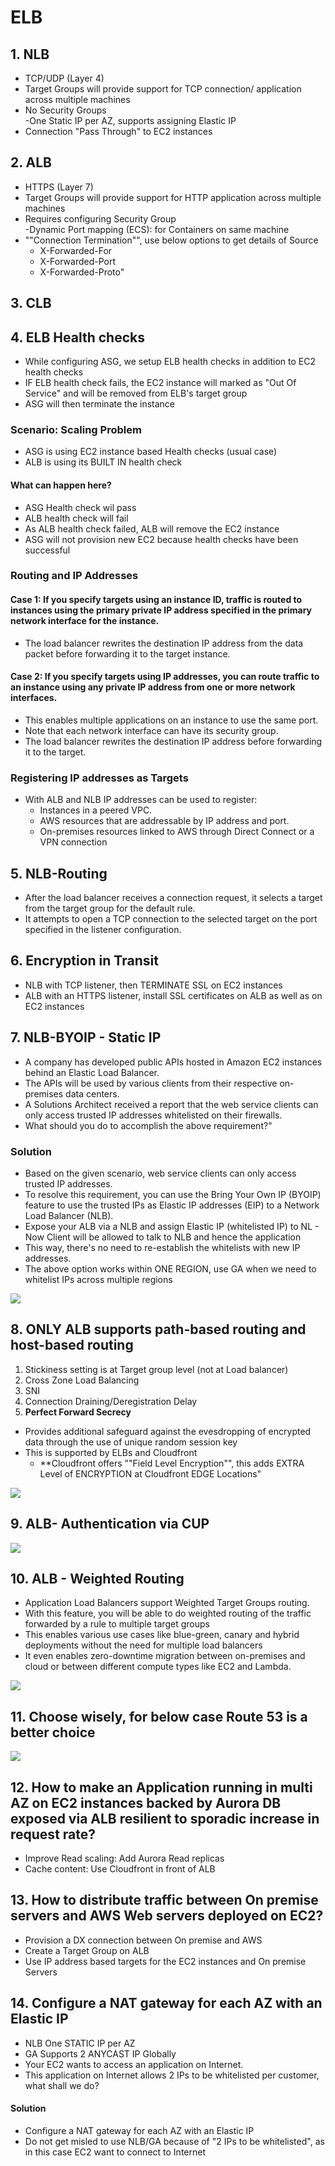 # ELB
## 1. NLB				
- TCP/UDP (Layer 4)				
- Target Groups will provide support for TCP connection/ application across multiple machines				
- No Security Groups				
-One Static IP per AZ, supports assigning Elastic IP				
- Connection "Pass Through" to EC2 instances				
## 2. ALB				
- HTTPS (Layer 7)				
- Target Groups will provide support for HTTP application across multiple machines				
- Requires configuring Security Group				
-Dynamic Port mapping (ECS): for Containers on same machine				
- ""Connection Termination"", use below options to get details of Source
  - X-Forwarded-For
  - X-Forwarded-Port
  - X-Forwarded-Proto"				
## 3. CLB

## 4. ELB Health checks
- While configuring ASG, we setup ELB health checks in addition to EC2 health checks		
- IF ELB health check fails, the EC2 instance will marked as "Out Of Service" and will be removed from ELB's target group
- ASG will then terminate the instance											

### Scenario: Scaling Problem										
- ASG is using EC2 instance based Health checks (usual case)											
- ALB is using its BUILT IN health check											
#### What can happen here?											
- ASG Health check wil pass											
- ALB health check will fail											
- As ALB health check failed, ALB will remove the EC2 instance											
- ASG will not provision new EC2 because health checks have been successful											
### Routing and IP Addresses										
#### Case 1: If you specify targets using an instance ID, traffic is routed to instances using the primary private IP address specified in the primary network interface for the instance.										
- The load balancer rewrites the destination IP address from the data packet before forwarding it to the target instance.
#### Case 2: If you specify targets using IP addresses, you can route traffic to an instance using any private IP address from one or more network interfaces. 										
- This enables multiple applications on an instance to use the same port.										
- Note that each network interface can have its security group. 
- The load balancer rewrites the destination IP address before forwarding it to the target.
										
### Registering IP addresses as Targets			
- With ALB and NLB IP addresses can be used to register:										
  - Instances in a peered VPC.
  - AWS resources that are addressable by IP address and port.
  - On-premises resources linked to AWS through Direct Connect or a VPN connection									
## 5. NLB-Routing	
- After the load balancer receives a connection request, it selects a target from the target group for the default rule. 
- It attempts to open a TCP connection to the selected target on the port specified in the listener configuration.
								
## 6. Encryption in Transit										
- NLB with TCP listener, then TERMINATE SSL on EC2 instances										
- ALB with an HTTPS listener, install SSL certificates on ALB as well as on EC2 instances	
## 7. NLB-BYOIP - Static IP											
- A company has developed public APIs hosted in Amazon EC2 instances behind an Elastic Load Balancer. 
- The APIs will be used by various clients from their respective on-premises data centers. 
- A Solutions Architect received a report that the web service clients can only access trusted IP addresses whitelisted on their firewalls.
- What should you do to accomplish the above requirement?"											
### Solution									
- Based on the given scenario, web service clients can only access trusted IP addresses. 
- To resolve this requirement, you can use the Bring Your Own IP (BYOIP) feature to use the trusted IPs as Elastic IP addresses (EIP) to a Network Load Balancer (NLB). 
- Expose your ALB via a NLB and assign Elastic IP (whitelisted IP) to NL  - Now Client will be allowed to talk to NLB and hence the application
- This way, there's no need to re-establish the whitelists with new IP addresses.
- The above option works within ONE REGION, use GA when we need to whitelist IPs across multiple regions				
<img src="images/3.png">

## 8. ONLY ALB supports path-based routing and host-based routing									
1. Stickiness setting is at Target group level (not at Load balancer)										
2. Cross Zone Load Balancing										
3. SNI										
4. Connection Draining/Deregistration Delay										
5. **Perfect Forward Secrecy**
- Provides additional safeguard against the evesdropping of encrypted data through the use of unique random session key
- This is supported by ELBs and Cloudfront
  - **Cloudfront offers ""Field Level Encryption"", this adds EXTRA Level of ENCRYPTION at Cloudfront EDGE Locations"		
<img src="images/1.png">

## 9. ALB- Authentication via CUP		
<img src="images/2.png">

## 10. ALB - Weighted Routing
- Application Load Balancers support Weighted Target Groups routing. 										
- With this feature, you will be able to do weighted routing of the traffic forwarded by a rule to multiple target groups
- This enables various use cases like blue-green, canary and hybrid deployments without the need for multiple load balancers
- It even enables zero-downtime migration between on-premises and cloud or between different compute types like EC2 and Lambda.	
<img src="images/4.png">

## 11. Choose wisely, for below case Route 53 is a better choice				
<img src="images/5.png">

## 12. How to make an Application running in multi AZ on EC2 instances backed by Aurora DB exposed via ALB resilient to sporadic increase in request rate?
- Improve Read scaling: Add Aurora Read replicas
- Cache content: Use Cloudfront in front of ALB									
## 13. How to distribute traffic between On premise servers and AWS Web servers deployed on EC2?		
- Provision a DX connection between On premise and AWS										
- Create a Target Group on ALB										
- Use IP address based targets for the EC2 instances and On premise Servers	

## 14. Configure a NAT gateway for each AZ with an Elastic IP
- NLB One STATIC IP per AZ										
- GA Supports 2 ANYCAST IP Globally										
- Your EC2 wants to access an application on Internet. 
- This application on Internet allows 2 IPs to be whitelisted per customer, what shall we do?							
#### Solution
- Configure a NAT gateway for each AZ with an Elastic IP										
- Do not get misled to use NLB/GA because of "2 IPs to be whitelisted", as in this case EC2 want to connect to Internet






